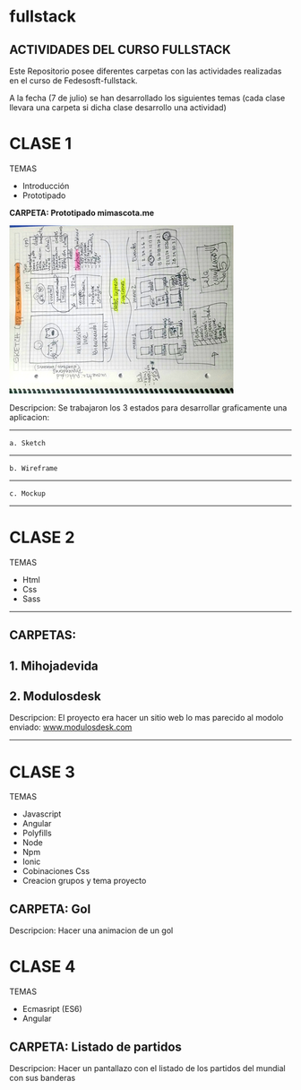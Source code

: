 # fullstack
## ACTIVIDADES DEL CURSO FULLSTACK

Este Repositorio posee diferentes carpetas con las actividades realizadas en el curso de Fedesosft-fullstack.

A la fecha (7 de julio) se han desarrollado los siguientes temas
(cada clase llevara una carpeta si dicha clase desarrollo una actividad)

# CLASE 1
TEMAS
* Introducción
* Prototipado

**CARPETA: Prototipado mimascota.me**

![IMAGE](sketch.jpg "Sketch")

Descripcion: Se trabajaron los 3 estados para desarrollar graficamente una aplicacion:

---
    a. Sketch
---
    b. Wireframe 
---
    c. Mockup
---

# CLASE 2
TEMAS
* Html
* Css
* Sass

---
**CARPETAS:** 
---
**1. Mihojadevida**
---
**2. Modulosdesk**
---
Descripcion: El proyecto era hacer un sitio web lo mas parecido al modolo enviado: www.modulosdesk.com

---
# CLASE 3

TEMAS
* Javascript
* Angular
* Polyfills
* Node
* Npm
* Ionic
* Cobinaciones Css
* Creacion grupos y tema proyecto

**CARPETA: Gol**
---
Descripcion: Hacer una animacion de un gol

# CLASE 4

TEMAS
* Ecmasript (ES6)
* Angular

**CARPETA: Listado de partidos**
---
Descripcion: Hacer un pantallazo con el listado de los partidos del mundial con sus banderas

